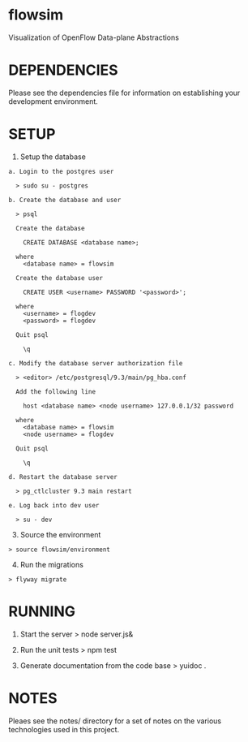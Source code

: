 flowsim
=======
     
  Visualization of OpenFlow Data-plane Abstractions


DEPENDENCIES
============

  Please see the dependencies file for information on establishing your
  development environment.

SETUP
=====

  1) Setup the database

    a. Login to the postgres user
      
      > sudo su - postgres
    
    b. Create the database and user

      > psql
      
      Create the database

        CREATE DATABASE <database name>;

      where
        <database name> = flowsim

      Create the database user

        CREATE USER <username> PASSWORD '<password>';

      where
        <username> = flogdev
        <password> = flogdev
      
      Quit psql

        \q

    c. Modify the database server authorization file

      > <editor> /etc/postgresql/9.3/main/pg_hba.conf

      Add the following line

        host <database name> <node username> 127.0.0.1/32 password

      where
        <database name> = flowsim
        <node username> = flogdev

      Quit psql

        \q

    d. Restart the database server

      > pg_ctlcluster 9.3 main restart

    e. Log back into dev user

      > su - dev

  3) Source the environment

    > source flowsim/environment

  4) Run the migrations

    > flyway migrate

RUNNING
=======

  1) Start the server
    > node server.js&

  2) Run the unit tests
    > npm test

  2) Generate documentation from the code base
    > yuidoc .

NOTES
=====

  Pleaes see the notes/ directory for a set of notes on the various technologies
  used in this project.


